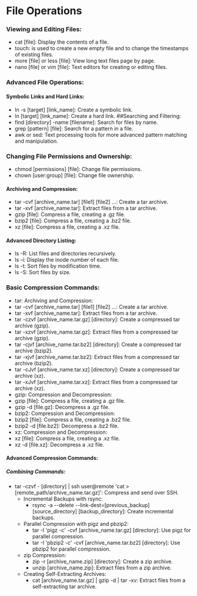 # File Operations

### Viewing and Editing Files:
* cat [file]: Display the contents of a file.
* touch:  is used to create a new empty file and to change the timestamps of existing files.
* more [file] or less [file]: View long text files page by page.
* nano [file] or vim [file]: Text editors for creating or editing files.
### Advanced File Operations:
#### Symbolic Links and Hard Links:
* ln -s [target] [link_name]: Create a symbolic link.
* ln [target] [link_name]: Create a hard link.
##Searching and Filtering:
* find [directory] -name [filename]: Search for files by name.
* grep [pattern] [file]: Search for a pattern in a file.
* awk or sed: Text processing tools for more advanced pattern matching and manipulation.

### Changing File Permissions and Ownership:

* chmod [permissions] [file]: Change file permissions.
* chown [user:group] [file]: Change file ownership.
#### Archiving and Compression:
* tar -cvf [archive_name.tar] [file1] [file2] ...: Create a tar archive.
* tar -xvf [archive_name.tar]: Extract files from a tar archive.
* gzip [file]: Compress a file, creating a .gz file.
* bzip2 [file]: Compress a file, creating a .bz2 file.
* xz [file]: Compress a file, creating a .xz file.
#### Advanced Directory Listing:
* ls -R: List files and directories recursively.
* ls -i: Display the inode number of each file.
* ls -t: Sort files by modification time.
* ls -S: Sort files by size.
### Basic Compression Commands:
* tar: Archiving and Compression:
* tar -cvf [archive_name.tar] [file1] [file2] ...: Create a tar archive.
* tar -xvf [archive_name.tar]: Extract files from a tar archive.
* tar -czvf [archive_name.tar.gz] [directory]: Create a compressed tar archive (gzip).
* tar -xzvf [archive_name.tar.gz]: Extract files from a compressed tar archive (gzip).
* tar -cjvf [archive_name.tar.bz2] [directory]: Create a compressed tar archive (bzip2).
* tar -xjvf [archive_name.tar.bz2]: Extract files from a compressed tar archive (bzip2).
* tar -cJvf [archive_name.tar.xz] [directory]: Create a compressed tar archive (xz).
* tar -xJvf [archive_name.tar.xz]: Extract files from a compressed tar archive (xz).
* gzip: Compression and Decompression:
* gzip [file]: Compress a file, creating a .gz file.
* gzip -d [file.gz]: Decompress a .gz file.
* bzip2: Compression and Decompression:
* bzip2 [file]: Compress a file, creating a .bz2 file.
* bzip2 -d [file.bz2]: Decompress a .bz2 file.
* xz: Compression and Decompression:
* xz [file]: Compress a file, creating a .xz file.
* xz -d [file.xz]: Decompress a .xz file.
#### Advanced Compression Commands:
##### Combining Commands:
* tar -czvf - [directory] | ssh user@remote 'cat > [remote_path/archive_name.tar.gz]': Compress and send over SSH.
    * Incremental Backups with rsync:
         * rsync -a --delete --link-dest=[previous_backup] [source_directory] [backup_directory]: Create incremental backups.
    * Parallel Compression with pigz and pbzip2:
         * tar -I 'pigz -c' -cvf [archive_name.tar.gz] [directory]: Use pigz for parallel compression.
         * tar -I 'pbzip2 -c' -cvf [archive_name.tar.bz2] [directory]: Use pbzip2 for parallel compression.
    * zip Compression:
         * zip -r [archive_name.zip] [directory]: Create a zip archive.
         * unzip [archive_name.zip]: Extract files from a zip archive.
    * Creating Self-Extracting Archives:
         * cat [archive_name.tar.gz] | gzip -d | tar -xv: Extract files from a self-extracting tar archive.
